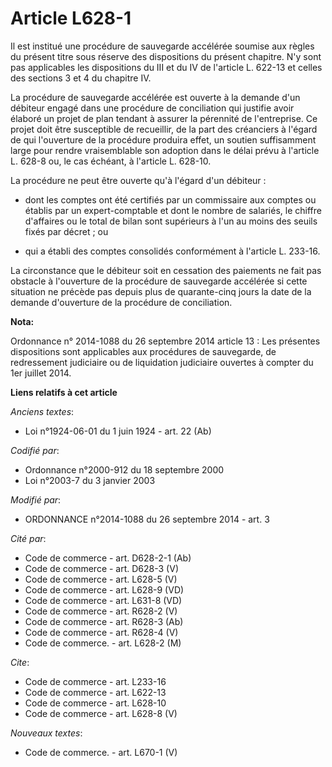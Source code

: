 # Article L628-1

Il est institué une procédure de sauvegarde accélérée soumise aux règles du présent titre sous réserve des dispositions du
présent chapitre. N'y sont pas applicables les dispositions du III et du IV de l'article L. 622-13 et celles des sections 3
et 4 du chapitre IV. 

La procédure de sauvegarde accélérée est ouverte à la demande d'un débiteur engagé dans une procédure de conciliation qui
justifie avoir élaboré un projet de plan tendant à assurer la pérennité de l'entreprise. Ce projet doit être susceptible de
recueillir, de la part des créanciers à l'égard de qui l'ouverture de la procédure produira effet, un soutien suffisamment
large pour rendre vraisemblable son adoption dans le délai prévu à l'article L. 628-8 ou, le cas échéant, à l'article L.
628-10. 

La procédure ne peut être ouverte qu'à l'égard d'un débiteur :

- dont les comptes ont été certifiés par un commissaire aux comptes ou établis par un expert-comptable et dont le nombre de
salariés, le chiffre d'affaires ou le total de bilan sont supérieurs à l'un au moins des seuils fixés par décret ; ou

- qui a établi des comptes consolidés conformément à l'article L. 233-16. 

La circonstance que le débiteur soit en cessation des paiements ne fait pas obstacle à l'ouverture de la procédure de
sauvegarde accélérée si cette situation ne précède pas depuis plus de quarante-cinq jours la date de la demande d'ouverture
de la procédure de conciliation.

**Nota:**

Ordonnance n° 2014-1088 du 26 septembre 2014 article 13 : Les présentes dispositions sont applicables aux procédures de
sauvegarde, de redressement judiciaire ou de liquidation judiciaire ouvertes à compter du 1er juillet 2014.

**Liens relatifs à cet article**

_Anciens textes_:

  - Loi n°1924-06-01 du 1 juin 1924 - art. 22 (Ab)

_Codifié par_:

  - Ordonnance n°2000-912 du 18 septembre 2000
  - Loi n°2003-7 du 3 janvier 2003

_Modifié par_:

  - ORDONNANCE n°2014-1088 du 26 septembre 2014 - art. 3

_Cité par_:

  - Code de commerce - art. D628-2-1 (Ab)
  - Code de commerce - art. D628-3 (V)
  - Code de commerce - art. L628-5 (V)
  - Code de commerce - art. L628-9 (VD)
  - Code de commerce - art. L631-8 (VD)
  - Code de commerce - art. R628-2 (V)
  - Code de commerce - art. R628-3 (Ab)
  - Code de commerce - art. R628-4 (V)
  - Code de commerce. - art. L628-2 (M)

_Cite_:

  - Code de commerce - art. L233-16
  - Code de commerce - art. L622-13
  - Code de commerce - art. L628-10
  - Code de commerce - art. L628-8 (V)

_Nouveaux textes_:

  - Code de commerce. - art. L670-1 (V)
